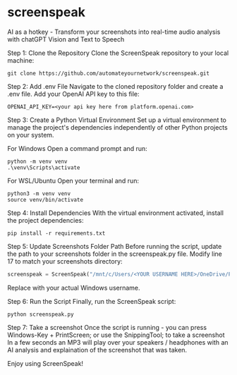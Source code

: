 # screenspeak
AI as a hotkey - Transform your screenshots into real-time audio analysis with chatGPT Vision and Text to Speech

Step 1: Clone the Repository
Clone the ScreenSpeak repository to your local machine:

```console
git clone https://github.com/automateyournetwork/screenspeak.git
```

Step 2: Add .env File
Navigate to the cloned repository folder and create a .env file. Add your OpenAI API key to this file:

```console
OPENAI_API_KEY=<your api key here from platform.openai.com>
```

Step 3: Create a Python Virtual Environment
Set up a virtual environment to manage the project's dependencies independently of other Python projects on your system.

For Windows
Open a command prompt and run:

```console
python -m venv venv
.\venv\Scripts\activate
```

For WSL/Ubuntu
Open your terminal and run:

```console
python3 -m venv venv
source venv/bin/activate
```

Step 4: Install Dependencies
With the virtual environment activated, install the project dependencies:

```console
pip install -r requirements.txt
```

Step 5: Update Screenshots Folder Path
Before running the script, update the path to your screenshots folder in the screenspeak.py file. Modify line 17 to match your screenshots directory:

```python
screenspeak = ScreenSpeak("/mnt/c/Users/<YOUR USERNAME HERE>/OneDrive/Pictures/Screenshots")
```

Replace <YOUR USERNAME HERE> with your actual Windows username.

Step 6: Run the Script
Finally, run the ScreenSpeak script:

```console
python screenspeak.py
```

Step 7: Take a screenshot 
Once the script is running - you can press Windows-Key + PrintScreen; or use the SnippingTool; to take a screenshot 
In a few seconds an MP3 will play over your speakers / headphones with an AI analysis and explaination of the screenshot that was taken. 

Enjoy using ScreenSpeak!
